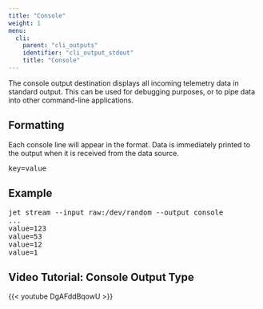 ```yaml
---
title: "Console"
weight: 1
menu:
  cli:
    parent: "cli_outputs"
    identifier: "cli_output_stdout"
    title: "Console"
---
```


The console output destination displays all incoming telemetry data in standard output. This can be used for debugging purposes, or to pipe data into other command-line applications.

## Formatting
Each console line will appear in the format. Data is immediately printed to the output when it is received from the data source.
<pre>
key=value
</pre>

## Example
<pre>
jet stream --input raw:/dev/random --output console
...
value=123
value=53
value=12
value=1
</pre>

## Video Tutorial: Console Output Type

{{< youtube DgAFddBqowU >}}